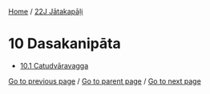 
[Home](/) / [22J Jātakapāḷi](/tipitaka/22J.md)

# 10 Dasakanipāta

* [10.1 Catudvāravagga](/tipitaka/22J/10/10.1.md)

[Go to previous page](/tipitaka/22J/9/9.1/9.1.12.md) / [Go to parent page](/tipitaka/22J/0.md) / [Go to next page](/tipitaka/22J/10/10.1.md)


